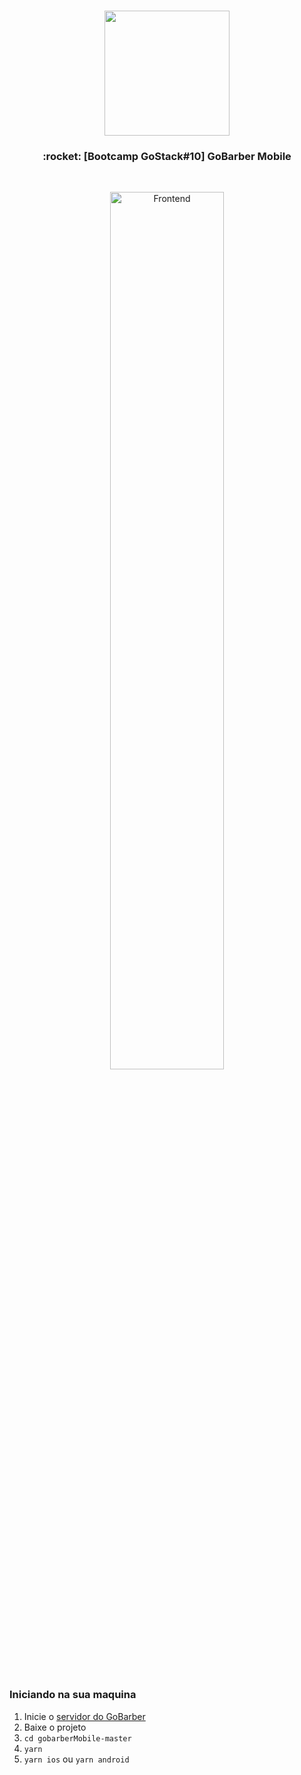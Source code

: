 <h1 align="center">
  <img src="https://camo.githubusercontent.com/8c13dc2618dbd7f76d1d574350b98fdee1335ce5/68747470733a2f2f726f636b6574736561742d63646e2e73332d73612d656173742d312e616d617a6f6e6177732e636f6d2f626f6f7463616d702d6865616465722e706e67" width="200px" />
</h1>

<h3 align="center">
  :rocket: [Bootcamp GoStack#10] GoBarber Mobile
</h3>

<br>

<p align="center">
  <img alt="Frontend" src="https://drive.google.com/file/d/1BfG5gN5Cro89Z_9f0aH90w_ZeVmLdPnI/view?usp=sharing" width="60%">
</p>

<br>

### Iniciando na sua maquina
1. Inicie o [servidor do GoBarber](https://github.com/peguimasid/GoBarber-backend-pt2)
2. Baixe o projeto
3. `cd gobarberMobile-master`
4. `yarn`
5. `yarn ios` ou `yarn android`
